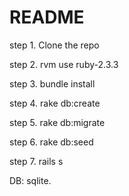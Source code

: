 # README

step 1. Clone the repo

step 2. rvm use ruby-2.3.3

step 3. bundle install

step 4. rake db:create

step 5. rake db:migrate

step 6. rake db:seed

step 7. rails s

DB: sqlite.
